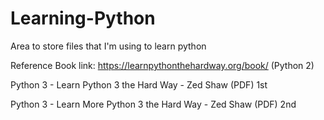 # Learning-Python

Area to store files that I'm using to learn python

Reference Book link: https://learnpythonthehardway.org/book/ (Python 2) 

Python 3 - Learn Python 3 the Hard Way - Zed Shaw (PDF) 1st

Python 3 - Learn More Python 3 the Hard Way - Zed Shaw (PDF) 2nd


